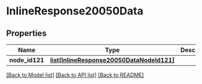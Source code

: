 # InlineResponse20050Data

## Properties
Name | Type | Description | Notes
------------ | ------------- | ------------- | -------------
**node_id121** | [**list[InlineResponse20050DataNodeId121]**](InlineResponse20050DataNodeId121.md) |  | [optional] 

[[Back to Model list]](../README.md#documentation-for-models) [[Back to API list]](../README.md#documentation-for-api-endpoints) [[Back to README]](../README.md)

